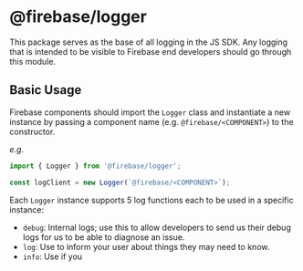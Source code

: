 # @firebase/logger

This package serves as the base of all logging in the JS SDK. Any logging that
is intended to be visible to Firebase end developers should go through this
module.

## Basic Usage

Firebase components should import the `Logger` class and instantiate a new
instance by passing a component name (e.g. `@firebase/<COMPONENT>`) to the
constructor.

_e.g._

```typescript
import { Logger } from '@firebase/logger';

const logClient = new Logger(`@firebase/<COMPONENT>`);
```

Each `Logger` instance supports 5 log functions each to be used in a specific
instance:

- `debug`: Internal logs; use this to allow developers to send us their debug
  logs for us to be able to diagnose an issue.
- `log`: Use to inform your user about things they may need to know.
- `info`: Use if you 
